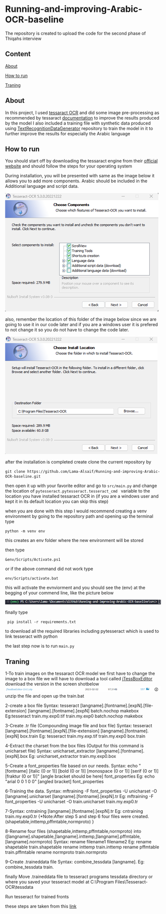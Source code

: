 # Running-and-improving-Arabic-OCR-baseline
The repository is created to upload the code for the second phase of Thiqahs interview  
## Content
[About](#about) 

[How to run](#how) 

[Traning](#traning) 


<a name="about"/>

## About

In this project, I used [tessaract OCR](https://github.com/tesseract-ocr/tesseract#about) and did some image pre-processing as recommended by tessaract [documentation](https://tesseract-ocr.github.io/tessdoc/ImproveQuality.html) to improve the results produced by the model I also included a training file with synthetic data produced using [TextRecognitionDataGenerator](https://github.com/Belval/TextRecognitionDataGenerator) repository to train the model in it to further improve the results for especially the Arabic language 
<a name="how"/>
## How to run 

You should start off by downloading the tessaract engine from their [official website](https://tesseract-ocr.github.io/tessdoc/Installation.html) and should follow the steps for your operating system 

During installation, you will be presented with same as the image below it allows you to add more components. Arabic should be included in the Additional language and script data.

![image of the page](readme_assets/1.png)

also, remember the location of this folder of the image below since we are going to use it in our code later and if you are a windows user it is prefered to not change it so you do not have to change the code later.

![image of the page](readme_assets/2.png)

after the installation is completed create clone the current repository by 

```
git clone https://github.com/Lama-Alsaif/Running-and-improving-Arabic-OCR-baseline.git
```

then open it up with your favorite editor and go to ```src/main.py``` 
and change the location of ```pytesseract.pytesseract.tesseract_cmd ``` variable to the location you have installed tessaract OCR in 
(if you are a windows user and kept it in its default location you can skip this step)

when you are done with this step I would recommend creating a venv environment by going to the repository path and opening up the terminal type 

```
python -m venv env
```
this creates an env folder where the new environment will be stored 

then type

``` 
&env/Scripts/Activate.ps1
```

or if the above command did not work type

```
env/Scripts/activate.bat
```
this will activate the evnviorment and you should see the (env) at the begging of your commend line, like the picture below 

![image of the cmd with (env)](readme_assets/3.png)

finally type  
```
 pip install -r requirements.txt
```
to download all the required libraries including pytesseract which is used to link tesseract with python

the last step now is to  run ```main.py``` 

<a name="traning"/>

## Traning 

1-To train images on the tessaract OCR model we first have to change the image to a box file we will have to download  a tool called [jTessBoxEditor](https://sourceforge.net/projects/vietocr/files/jTessBoxEditor/) download the version in the screen shotbelow 
![image of the cmd with (env)](readme_assets/4.png)
unzip the file and open up the train.bat 

2-create a box file 
Syntax: tesseract [langname].[fontname].[expN].[file-extension] [langname].[fontname].[expN] batch.nochop makebox
Eg:tesseract train.my.exp0.tif train.my.exp0 batch.nochop makebox

3-Create .tr file (Compounding image file and box file)
Syntax: tesseract [langname].[fontname].[expN].[file-extension] [langname].[fontname].[expN] box.train
Eg: tesseract train.my.exp.tif train.my.exp0 box.train

4-Extract the charset from the box files (Output for this command is unicharset file)
Syntax: unicharset_extractor [langname].[fontname].[expN].box 
Eg: unicharset_extractor train.my.exp0.box

5-Create a font_properties file based on our needs.
Syntax: echo "[fontname] [italic (0 or 1)] [bold (0 or 1)] [monospace (0 or 1)] [serif (0 or 1)] [fraktur (0 or 1)]" [angle bracket should be here] font_properties 
Eg: echo "arial 0 0 1 0 0" [angled bracket] font_properties

6-Training the data.
Syntax: mftraining -F font_properties -U unicharset -O [langname].unicharset [langname].[fontname].[expN].tr
Eg: mftraining -F font_properties -U unicharset -O train.unicharset train.my.exp0.tr

7-Syntax: cntraining [langname].[fontname].[expN].tr
Eg: cntraining train.my.exp0.tr
{*Note:After step 5 and step 6 four files were created.(shapetable,inttemp,pffmtable,normproto) }

8-Rename four files (shapetable,inttemp,pffmtable,normproto) into ([langname].shapetable,[langname].inttemp,[langname].pffmtable,[langname].normproto)
Syntax: rename filename1 filename2
Eg:
    rename shapetable train.shapetable
    rename inttemp train.inttemp
    rename pffmtable train.pffmtable
    rename normproto train.normproto
    
9-Create .traineddata file
Syntax: combine_tessdata [langname].
Eg: combine_tessdata train.

finally 
Move .traineddata file to tesseract programs tessdata directory or where you saved your tesseract model at
C:\Program Files\Tesseract-OCR\tessdata


Run tesseract for trained fronts

these steps are taken from this [link](https://www.youtube.com/watch?v=1v8BPw0Dn0I&ab_channel=TheCode) 
